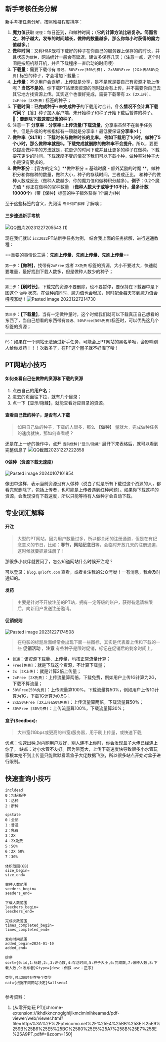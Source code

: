 
## 新手考核任务分解

新手考核任务分解，按照难易程度排序：
1. **魔力值**获取 `途径`：每日签到，和做种时间；（**它的计算方法比较复杂。简而言之，种子越大，发布的时间越长，做种的数量越多，那么你每小时获得的魔力值越多。**）
2. **做种时间**：又称H&R既将下载好的种子在你自己的服务器上保存的的时长，并且状态为`做种`，网站统计一般会有延迟，建议多保存几天；（注意一点，这个时间是按照机器开机，并且下载程序一直启动的时间噢）
3. **下载量**：需要下载带有 `普通`、`50%Free[50%免费]` 、`2x&50%Free [2X上传&50%免费]` 标签的种子，才会增加下载量；
4. **上传量**：不少用户会误解，上传就是分享，是不是就是要自己有资源才能上传呢？**当然不是的**，你下载PT站里面资源的同时就会有上传，并不需要你自己去其它地方找资源上传。其实这个也很好完成，需要下载带有 `2x [2X上传]`、`2xFree [2X免费]` 标签的种子；
5. **下载时间**：**已完成种子+未完成种子**的下载用时合计。**什么情况不会计算下载时间？**【答】种子加入客户端，未开始种子和种子开始下载后暂停的种子。📢：**要删除下载速度过慢的种子**。
6. 注意一下 **分享率**：**分享率=上传流量/下载流量**，分享率虽然不在新手任务中，但是升级的考核指标有一项就是分享率！最低要保证**分享率>1**；
7. **做种率（SLTR）**：**下载时长与做种时长的比率。  例如下载用了1小时，做种了5个小时，那么做种率就是5。下载完成就删除的做种率不会提升**。所以，要更快提高做种率的方法就是，花更少的时间下载并且让更多的种子在做种。下载要花更少的时间，下载速度不变的情况下我们可以下载小种，做种率对种子大小是没有要求的。
8. **做种积分**：【官方的定义】**做种积分 = 基础时魔 - 额外奖励的时魔 **。做种积分和你做种的数量，做种大小，种子的存续时间，三者成正比。  和种子的做种人数成反比（做种人数越少，你的魔力值和做种积分越多）。**例子**：0.2个魔力值 * 你正在做种的官种数量 （**做种人数大于或等于10不计，最多计数10000个**)（带【保种】标签的种子额外获得 1个魔力/种）

至于这些标签的含义，先阅读 `专业词汇解释` 了解噢；

#### 三步速通新手考核

![QQ图片20231227205543 (1)](https://oss.qnloft.com/ob-img/2025/08/30/QQ%E5%9B%BE%E7%89%8720231227205543%20(1).png)

现在我们就以 `icc2022`PT站新手任务为例， 结合我上面的任务拆解，进行速通教程：

==重要的事情说三遍：**先刷上传量、先刷上传量、先刷上传量**==

`第一步`：**【做种】**，找带有`2xFree` 或者  `2X免费` 标签的资源，大小不要过大，快速就要堆量，最好找到下载人数多，但是做种人数少的种子；

-----
`第二步`：**【刷时长】**，下载完的资源不要删除，也不要暂停，要保持在下载器中是下图这个 `做种` 状态，在做种的同时，魔力值也会增加，同时配合每天签到魔力值会嘎嘎涨呦！![Pasted image 20231227214730](https://oss.qnloft.com/ob-img/2025/08/30/Pasted%20image%2020231227214730.png)

-----
`第三步`：**【下载量】**，当有一定做种量时，这个时候我们就可以下载真正自己想看的东西了，当自己想看的东西带有`普通`、`50%Free[50%免费]`标签时，可以优先这几个标签的资源；

-----
`PS`：如果在一个网站无法通过新手任务，可能会上PT网站的黑名单呦，会影响别人给你发药！！！次数多了，在PT这个圈子就不好混了哈！

## PT网站小技巧

#### 如何查看自己在做种的资源和下载的资源

1. 点击自己的**用户名**；
2. 进去的页面往下拉，就有几个目录；
3. 点一下【显示/隐藏】，就能查看对应目录的资源。


#### 查看自己做的种子，是否有人下载

> 如果自己做的种子，下载的人很多，那么 **【做种】** 量就大，完成做种任务的速度就快，那如何查看呢？

还是在上一步的操作中，点开 `当前做种|"显示/隐藏"` 展开下来表格后，就可以看到完整信息了
![QQ截图20231227222858](https://oss.qnloft.com/ob-img/2025/08/30/QQ%E6%88%AA%E5%9B%BE20231227222858.png)

#### 0做种（资源下载无速度）

![Pasted image 20240107101854](https://oss.qnloft.com/ob-img/2025/08/30/Pasted%20image%2020240107101854.png)

像图中这样，表示当前资源没有人做种（说白了就是所有下载过这个资源的人，都看完就删除了，包括上传者，也可能是上传者遇到红种问题）。如果你下载这样的资源，会发现没有下载速度，所以只能等待有人做种才会自动下载。

## 专业词汇解释

#### 开注

> 大型的PT网站，因为用户数量过多，所以都关闭的注册通道，但是在有纪念意义的节日，比如：**春节，网站纪念日**等，会临时开放几天的注册通道，这时候就要抓紧注册了！

那很多小伙伴就要问了，怎么知道网站什么时候开注呢？

可以登录：`blog.qnloft.com` 查看，或者关注我的公众号呦！一有消息，我会及时通知的。

#### 发药

> 主要是针对不开放注册的PT站，拥有一定等级的账户，获得有邀请权限后，向新用户发送注册邀请。

#### 促销规则

![Pasted image 20231227174508](https://oss.qnloft.com/ob-img/2025/08/30/Pasted%20image%2020231227174508.png)

> 在电影的标题后面经常会出现下面一些图标，其实是代表着上传和下载的一些 **促销活动** ，**注意** 有些种子是限时促销，标记在促销后的剩余时间上。

- `普通`：该资源下载量、上传量，均按正常流量计算；
- `Free[免费]`：就是下载这个资源，不计算下载量；
- `2x [2X上传]`：就是计算2倍上传量；
- `2xFree [2X免费]`：上传流量算两倍，下载免费，例如用户上传1G计算为2G，下载不算流量；
- `50%Free[50%免费]`：上传流量算100%，下载流量算50%，例如用户上传1G计算为1G，下载1G计算为0.5G；
- `2x&50%Free [2X上传&50%免费]`：上传流量算两倍，下载流量算50%；
- `30%Free [30%免费]`：上传流量算100%，下载流量算30%；

#### 盒子(Seedbox):

> 大带宽(1Gbps或更高的带宽)服务器，用于刷上传量，或快速下载;

优点：快速出种,对内网用户友好，别人连不上你时，你会发现盒子大佬已经连上你了。
缺点：对小水管不友好。因为带宽大，上传下载速度快导致很多小水管玩家根本抢不到上传量只能默默看着盒子大佬数据飞涨，所以很多站点开始对盒子进行限制。

## 快速查询小技巧


```
incldead
0：包括断种
1：活种
2：断种

spstate
0：全部
1：普通
2：免费
3：2X
4：2X免费
5：50%
6：2X 50%
7：30%

体积范围(GB)
size_begin=
size_end=

做种人数范围
seeders_begin=
seeders_end=

下载人数范围
leechers_begin=
leechers_end=

完成次数范围
times_completed_begin=
times_completed_end=

发布时间范围
added_begin=2024-01-10
added_end=

排序
sort={0:id,1:标题,2:,3:评论数,4:存活时间,5:种子大小,6:完成数,7:做种人数,8:下载人数,9:发布者}&type={desc：倒叙 asc：正序}

类型,可以同时存在多个类型
cat={根据不同网站决定}&allsec=1 


```

参考资料：

1. (从零开始玩 PT)[chrome-extension://ikhdkkncnoglghljlkmcimlnlhkeamad/pdf-viewer/web/viewer.html?file=https%3A%2F%2Fptvicomo.net%2F%25E4%25BB%258E%25E9%259B%25B6%25E5%25BC%2580%25E5%25A7%258B%25E7%258E%25A9PT.pdf#=&zoom=150]